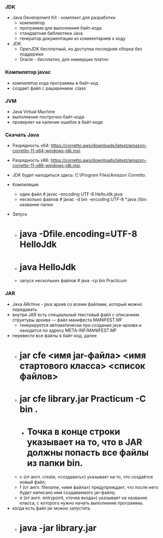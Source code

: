### JDK
- Java Development Kit - комплект для разработки
  - компилятор
  - программи для выполнения байт-кода
  - стандартная библиотека Java
  - генератор документации из комментариев к коду
- JDK
  - OpenJDK бесплатный, но доступна последняя сборка без поддержки
  - Oracle - бесплатно, для оммерции платно

### Компилятор javac
- компилятор кода программы в байт-код
- создает файл с раширением .class

### JVM
- Java Virtual Machine
- выполнение построчно байт-кода
- проверяет на наличие ошибок в байт-коде

### Скачать Java
- Разрядность x64: https://corretto.aws/downloads/latest/amazon-corretto-11-x64-windows-jdk.msi.
- Разрядность x86: https://corretto.aws/downloads/latest/amazon-corretto-11-x86-windows-jdk.msi.
- JDK будет находиться здесь:  C:\Program Files\Amazon Corretto\.

- Компиляция
  - один файл # javac -encoding UTF-8 HelloJdk.java
  - несколько файлов # javac -d bin -encoding UTF-8 *.java //bin название папки
- Запуск
  - # java -Dfile.encoding=UTF-8 HelloJdk
  - # java HelloJdk
  - запуск нескольких файлов # java -cp bin Practicum 

### JAR
- Java ARchive - java архив со всеми файлами, который можно передавать
- внутри JAR есть специальный текстовый файл с описанием структуры архива — файл манифеста MANIFEST.MF
  - генерируется автоматически при создании java-архива и находится по адресу META-INF/MANIFEST.MF
- перевести все файлы в байт-код, далее
  - # jar cfe <имя jar-файла> <имя стартового класса> <список файлов>
  - # jar cfe library.jar Practicum -C bin .
     - # Точка в конце строки указывает на то, что в JAR должны попасть все файлы из папки bin.
  - c (от англ. create, «создавать») указывает на то, что создаётся новый файл;
  - f (от англ. filename, «имя файла») предупреждает, что после него будет написано имя создаваемого jar-файла;
  - e (от англ. entrypoint, «точка входа») указывает на название класса, с которого нужно начать выполнение программы.
- когда есть файл jar можно запустить
  - # java -jar library.jar